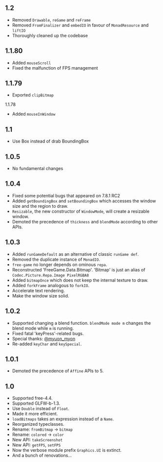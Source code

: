 1.2
---------------------------------------------------------------------

* Removed `Drawable`, `reGame` and `reFrame`
* Removed `FromFinalizer` and `embedIO` in favour of `MonadResource` and `liftIO`
* Thoroughly cleaned up the codebase

1.1.80
---------------------------------------------------------------------
* Added `mouseScroll`
* Fixed the malfunction of FPS management

1.1.79
---------------------------------------------------------------------
* Exported `clipBitmap`

1.1.78
* Added `mouseInWindow`

1.1
-------------------------------------------------------------------------
* Use Box instead of drab BoundingBox

1.0.5
-------------------------------------------------------------------------
* No fundamental changes

1.0.4
-------------------------------------------------------------------------

* Fixed some potential bugs that appeared on 7.8.1 RC2
* Added `getBoundingBox` and `setBoundingBox` which accesses the window size and the region to draw.
* `Resizable`, the new constructor of `WindowMode`, will create a resizable window.
* Demoted the precedence of `thickness` and `blendMode` according to other APIs.

1.0.3
-------------------------------------------------------------------------
* Added `runGameDefault` as an alternative of classic `runGame def`.
* Removed the duplicate instance of `MonadIO`.
* `free-game` no longer depends on ominous `repa`.
* Reconstructed 'FreeGame.Data.Bitmap'. 'Bitmap' is just an alias of `Codec.Picture.Repa.Image PixelRGBA8`
* Added `bitmapOnce` which does not keep the internal texture to draw.
* Added `forkFrame` analogous to `forkIO`.
* Accelerate text rendering.
* Make the window size solid.

1.0.2
-------------------------------------------------------------------------
* Supported changing a blend function. `blendMode mode m` changes the blend mode while `m` is running.
* Fixed fatal 'keyPress'-related bugs.
* Special thanks: [@myuon_myon](https://twitter.com/myuon_myon)
* Re-added `keyChar` and `keySpecial`.

1.0.1
-------------------------------------------------------------------------
* Demoted the precedence of `Affine` APIs to 5.

1.0
-------------------------------------------------------------------------
* Supported free-4.4.
* Supported GLFW-b-1.3.
* Use `Double` instead of `Float`.
* Made it more efficient.
* `loadBitmaps` takes an expression instead of a `Name`.
* Reorganized typeclasses.
* Rename: `fromBitmap` -> `bitmap`
* Rename: `colored` -> `color`
* New API: `takeScreenshot`
* New API: `getFPS`, `setFPS`
* Now the verbose module prefix `Graphics.UI` is extinct.
* And a bunch of renovations...
